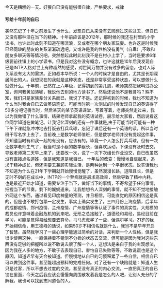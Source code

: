 今天是糟糕的一天。好狠自已没有能够很自律，严格要求，戒律
#### 写给十年前的自已
突然忘记了十年之前发生了也什么，发现自已从来没有去回想过这些过去，但自已又没有那种活在当下的精神。十年前应该是2012年，那时候的我还在村里的小学读书，也许此时此刻不知道在哪流浪，又或者在哪个朋友家玩耍。也许这是时候我已经同龄的朋友的关系渐渐疏远吧，又或许是我的性格没有勇气（自卑）,不敢和朋友多聊天等等情况吧。突然想起此时此刻我不是在村小上学了，当时是要求6年级要前往镇上的小学读书，但是我对这些没有概念，也许这就是10年后我发现自已是INTP人格对世上有种超然的感受，对世间万物并没有过多的留恋，也对人际关系没有太大的需求。正如叔本华所说：一个人的时候才是自由的，尤其是长期深居简出的人。我想现在的我就是这种状态，还是非常享受这种状态，可以想做什么就做什么。十年前，已然在上六年级，记得初到的第几周，老师突然把我叫过办公室，询问我黄加涛呢，我说他去别的地方读书了。然后还说他不是我哥吗？殊不知，我们只是家族辈分关系而已，我说了不是。还记得初到的时候，我也不知道为什么当时我会自已去做英语笔记，可能当时第一次测试的时候发现自已的英语得了50多分吧记得当时，然后某天的某节英语课堂，写着写着，老师突然走过来，我以为我做错了什么事情，结果老师拿起我的英语试卷，展示给大家看，然后说看这位同学知道在做笔记。让我记忆深刻的还有一件事就是,由于可能当时可能有一种下午下课就急冲冲地去打饭去打兵乓球，忘记了课后还有一个英语的读。所以当时班干写名字上去了，当前晚上是数学老师值班，但是数学老师并没有提起这件事，不知道当时有和我一起的有没有，应该有的，毕竟一个人怎么打兵乓球。但有一次让数学老师生气了，我当时是小组的数学组长，但喜欢运动，下课没有及时去交，导致老师第二天早上来了，还要改一次，说了一次下次组长作业没交，自已改虽然没有直接点名道姓，但是我知道是我自已。
十年后的改变：慢慢地自信起来，追求于精神成长，但还需要去兼顾实际生活，是两种达到一个平衡状态。说实话我也不知道为什么在21年下学期就开始慢慢觉醒了，虽然漫漫长路，道阻且长，但是无时不刻的在成长中，INTP的一个弊病就是最求高效率，然后导致了精神内耗，也是最近开始才知道，需要专注于当下，做好当下的事情，不寄希望于任何事情，把握当下的节奏。剩下的娓娓道来，让我想想令人深刻的事情，就不知不觉地接触外网这个东西，通过看见印度神童的预测，并且相信，可能直觉的原因相信这是真的，但是也不敢打包票一定发生，事实上确实发生了，三四月份上海疫情，后半年的成都疫情、郑州疫情、兰州疫情、广州疫情等等认证了事件的真实性。大规模的裁员也许意味着金融危机的到来吧。无形之总接触了，道德经和易经，易经目前在学习，可能是觉得易经想要去算命，马马虎虎学了一些，但偶尔学习。21岁的我开始相信命，用王德峰的话说，如果50岁不相信名就是什么，我岂不是早年开启了智慧。虽然我学习了一些心理学能通过简单的对话，来判断一个人性格，但是我很少使用这种，一直保持着不猜测不分析的状态去交流，但可能是因为我对这些东西没有足够的把握所以说不敢说去很了解一个人，这想法是来自于我的主观想法，因为我在人多的地方，不敢于去表现自已，害怕自已失败等等，不敢说谎也是这个原因，知道迟早有天会被知道。但慢慢地从自已的习惯积累了一些自信，相信自已可以做到这件事，甚至能超出预料的完成任何。对了还有一个缺陷就是：知道人生只是过客，所以不想去过度的交流，甚至没有真正的内心交流，一直把真正的自已锁在里面，今天之后我应该会慢慢向周围散发着我是怎么的人吧，让别人充分的了解我，我也可以找到志同道合的人。